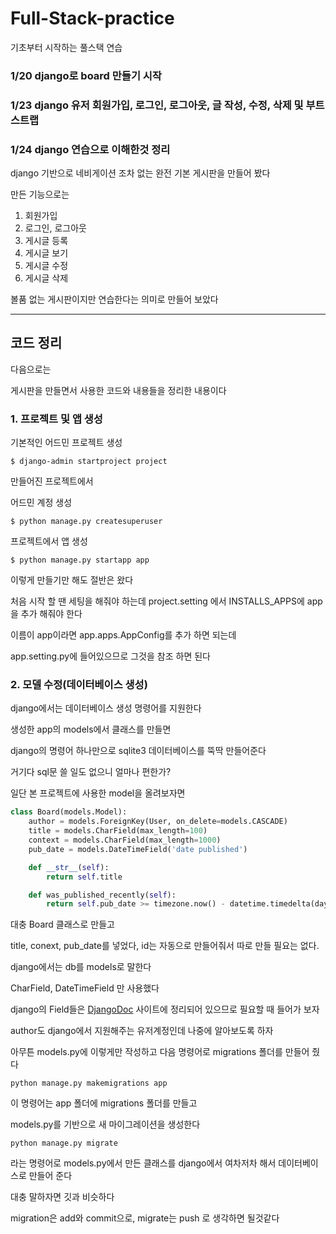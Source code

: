 # Full-Stack-practice

기초부터 시작하는 풀스택 연습


 
### 1/20 django로 board 만들기 시작

### 1/23 django 유저 회원가입, 로그인, 로그아웃, 글 작성, 수정, 삭제 및 부트스트랩 

### 1/24 django 연습으로 이해한것 정리

django 기반으로 네비게이션 조차 없는 완전 기본 게시판을 만들어 봤다

만든 기능으로는

1. 회원가입
2. 로그인, 로그아웃
3. 게시글 등록
4. 게시글 보기
5. 게시글 수정
6. 게시글 삭제

볼품 없는 게시판이지만 연습한다는 의미로 만들어 보았다

------------

## 코드 정리

다음으로는 

게시판을 만들면서 사용한 코드와 내용들을 정리한 내용이다

### 1. 프로젝트 및 앱 생성

기본적인 어드민 프로젝트 생성
  
    $ django-admin startproject project

만들어진 프로젝트에서

어드민 계정 생성

    $ python manage.py createsuperuser 

프로젝트에서 앱 생성

    $ python manage.py startapp app


이렇게 만들기만 해도 절반은 왔다

처음 시작 할 땐 세팅을 해줘야 하는데 
project.setting 에서  INSTALLS_APPS에 app을 추가 해줘야 한다

이름이 app이라면 app.apps.AppConfig를 추가 하면 되는데

app.setting.py에 들어있으므로 그것을 참조 하면 된다


### 2. 모델 수정(데이터베이스 생성)

django에서는 데이터베이스 생성 명령어를 지원한다

생성한 app의 models에서 클래스를 만들면

django의 명령어 하나만으로 sqlite3 데이터베이스를 뚝딱 만들어준다

거기다 sql문 쓸 일도 없으니 얼마나 편한가?

일단 본 프로젝트에 사용한 model을 올려보자면

```python
class Board(models.Model):
    author = models.ForeignKey(User, on_delete=models.CASCADE)
    title = models.CharField(max_length=100)
    context = models.CharField(max_length=1000)
    pub_date = models.DateTimeField('date published')

    def __str__(self):
        return self.title

    def was_published_recently(self):
        return self.pub_date >= timezone.now() - datetime.timedelta(days=1)
```

대충 Board 클래스로 만들고

title, conext, pub_date를 넣었다, id는 자동으로 만들어줘서 따로 만들 필요는 없다.

django에서는 db를 models로 말한다

CharField, DateTimeField 만 사용했다

django의 Field들은 
[DjangoDoc](https://docs.djangoproject.com/en/3.1/ref/models/fields/)
 사이트에 정리되어 있으므로 필요할 때 들어가 보자

author도 django에서 지원해주는 유저계정인데 나중에 알아보도록 하자

아무튼 models.py에 이렇게만 작성하고 다음 명령어로 migrations 폴더를 만들어 줬다

    python manage.py makemigrations app
    
이 명령어는 app 폴더에 migrations 폴더를 만들고

models.py를 기반으로 새 마이그레이션을 생성한다

    python manage.py migrate 
    
라는 명령어로 models.py에서 만든 클래스를 django에서 여차저차 해서 데이터베이스로 만들어 준다

대충 말하자면 깃과 비슷하다

migration은 add와 commit으로, migrate는 push 로 생각하면 될것같다
